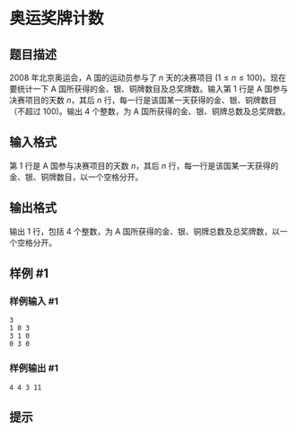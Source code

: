 # 奥运奖牌计数

## 题目描述

$2008$ 年北京奥运会，A 国的运动员参与了 $n$ 天的决赛项目 $(1 \le n \le 100)$。现在要统计一下 A 国所获得的金、银、铜牌数目及总奖牌数。输入第 $1$ 行是 A 国参与决赛项目的天数 $n$，其后 $n$ 行，每一行是该国某一天获得的金、银、铜牌数目（不超过 $100)$。输出 $4$ 个整数，为 A 国所获得的金、银、铜牌总数及总奖牌数。

## 输入格式

第 $1$ 行是 A 国参与决赛项目的天数 $n$，其后 $n$ 行，每一行是该国某一天获得的金、银、铜牌数目，以一个空格分开。

## 输出格式

输出 $1$ 行，包括 $4$ 个整数，为 A 国所获得的金、银、铜牌总数及总奖牌数，以一个空格分开。

## 样例 #1

### 样例输入 #1
```
3
1 0 3
3 1 0
0 3 0
```

### 样例输出 #1

```
4 4 3 11
```

## 提示


